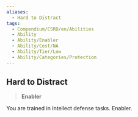 ```yaml
---
aliases:
  - Hard to Distract
tags:
  - Compendium/CSRD/en/Abilities
  - Ability
  - Ability/Enabler
  - Ability/Cost/NA
  - Ability/Tier/Low
  - Ability/Categories/Protection
---
```

    
      
## Hard to Distract      
>**Enabler**    
      
You are trained in Intellect defense tasks. Enabler.